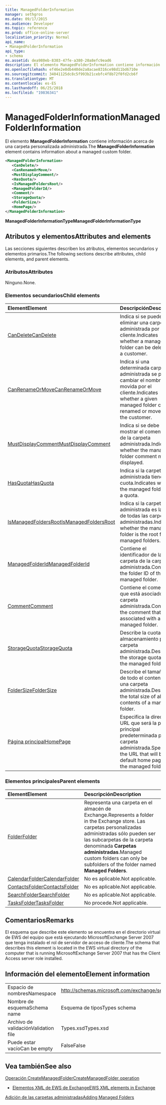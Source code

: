 ```yaml
---
title: ManagedFolderInformation
manager: sethgros
ms.date: 09/17/2015
ms.audience: Developer
ms.topic: reference
ms.prod: office-online-server
localization_priority: Normal
api_name:
- ManagedFolderInformation
api_type:
- schema
ms.assetid: dea980eb-8303-47fe-a380-20a8efc9ead6
description: El elemento ManagedFolderInformation contiene información acerca de una carpeta personalizada administrada.
ms.openlocfilehash: ef46e2e0db440de2a8acae8316ce98d11bd6710e
ms.sourcegitcommit: 34041125dc8c5f993b21cebfc4f8b72f0fd2cb6f
ms.translationtype: MT
ms.contentlocale: es-ES
ms.lasthandoff: 06/25/2018
ms.locfileid: "19836341"
---
```

# <a name="managedfolderinformation"></a><span data-ttu-id="a5d42-103">ManagedFolderInformation</span><span class="sxs-lookup"><span data-stu-id="a5d42-103">ManagedFolderInformation</span></span>

<span data-ttu-id="a5d42-104">El elemento **ManagedFolderInformation** contiene información acerca de una carpeta personalizada administrada.</span><span class="sxs-lookup"><span data-stu-id="a5d42-104">The **ManagedFolderInformation** element contains information about a managed custom folder.</span></span> 
  
```xml
<ManagedFolderInformation>
   <CanDelete/>
   <CanRenameOrMove/>
   <MustDisplayComment/>
   <HasQuota/>
   <IsManagedFoldersRoot/>
   <ManagedFolderId/>
   <Comment/>
   <StorageQuota/>
   <FolderSize/>
   <HomePage/>
</ManagedFolderInformation>
```

 <span data-ttu-id="a5d42-105">**ManagedFolderInformationType**</span><span class="sxs-lookup"><span data-stu-id="a5d42-105">**ManagedFolderInformationType**</span></span>
## <a name="attributes-and-elements"></a><span data-ttu-id="a5d42-106">Atributos y elementos</span><span class="sxs-lookup"><span data-stu-id="a5d42-106">Attributes and elements</span></span>

<span data-ttu-id="a5d42-107">Las secciones siguientes describen los atributos, elementos secundarios y elementos primarios.</span><span class="sxs-lookup"><span data-stu-id="a5d42-107">The following sections describe attributes, child elements, and parent elements.</span></span>
  
### <a name="attributes"></a><span data-ttu-id="a5d42-108">Atributos</span><span class="sxs-lookup"><span data-stu-id="a5d42-108">Attributes</span></span>

<span data-ttu-id="a5d42-109">Ninguno.</span><span class="sxs-lookup"><span data-stu-id="a5d42-109">None.</span></span>
  
### <a name="child-elements"></a><span data-ttu-id="a5d42-110">Elementos secundarios</span><span class="sxs-lookup"><span data-stu-id="a5d42-110">Child elements</span></span>

|<span data-ttu-id="a5d42-111">**Element**</span><span class="sxs-lookup"><span data-stu-id="a5d42-111">**Element**</span></span>|<span data-ttu-id="a5d42-112">**Descripción**</span><span class="sxs-lookup"><span data-stu-id="a5d42-112">**Description**</span></span>|
|:-----|:-----|
|[<span data-ttu-id="a5d42-113">CanDelete</span><span class="sxs-lookup"><span data-stu-id="a5d42-113">CanDelete</span></span>](candelete.md) <br/> |<span data-ttu-id="a5d42-114">Indica si se puede eliminar una carpeta administrada por un cliente.</span><span class="sxs-lookup"><span data-stu-id="a5d42-114">Indicates whether a managed folder can be deleted by a customer.</span></span>  <br/> |
|[<span data-ttu-id="a5d42-115">CanRenameOrMove</span><span class="sxs-lookup"><span data-stu-id="a5d42-115">CanRenameOrMove</span></span>](canrenameormove.md) <br/> |<span data-ttu-id="a5d42-116">Indica si una determinada carpeta administrada se puede cambiar el nombre o movida por el cliente.</span><span class="sxs-lookup"><span data-stu-id="a5d42-116">Indicates whether a given managed folder can be renamed or moved by the customer.</span></span>  <br/> |
|[<span data-ttu-id="a5d42-117">MustDisplayComment</span><span class="sxs-lookup"><span data-stu-id="a5d42-117">MustDisplayComment</span></span>](mustdisplaycomment.md) <br/> |<span data-ttu-id="a5d42-118">Indica si se debe mostrar el comentario de la carpeta administrada.</span><span class="sxs-lookup"><span data-stu-id="a5d42-118">Indicates whether the managed folder comment must be displayed.</span></span>  <br/> |
|[<span data-ttu-id="a5d42-119">HasQuota</span><span class="sxs-lookup"><span data-stu-id="a5d42-119">HasQuota</span></span>](hasquota.md) <br/> |<span data-ttu-id="a5d42-120">Indica si la carpeta administrada tiene una cuota.</span><span class="sxs-lookup"><span data-stu-id="a5d42-120">Indicates whether the managed folder has a quota.</span></span>  <br/> |
|[<span data-ttu-id="a5d42-121">IsManagedFoldersRoot</span><span class="sxs-lookup"><span data-stu-id="a5d42-121">IsManagedFoldersRoot</span></span>](ismanagedfoldersroot.md) <br/> |<span data-ttu-id="a5d42-122">Indica si la carpeta administrada es la raíz de todas las carpetas administradas.</span><span class="sxs-lookup"><span data-stu-id="a5d42-122">Indicates whether the managed folder is the root for all managed folders.</span></span>  <br/> |
|[<span data-ttu-id="a5d42-123">ManagedFolderId</span><span class="sxs-lookup"><span data-stu-id="a5d42-123">ManagedFolderId</span></span>](managedfolderid.md) <br/> |<span data-ttu-id="a5d42-124">Contiene el identificador de la carpeta de la carpeta administrada.</span><span class="sxs-lookup"><span data-stu-id="a5d42-124">Contains the folder ID of the managed folder.</span></span>  <br/> |
|[<span data-ttu-id="a5d42-125">Comment</span><span class="sxs-lookup"><span data-stu-id="a5d42-125">Comment</span></span>](comment.md) <br/> |<span data-ttu-id="a5d42-126">Contiene el comentario que está asociado a una carpeta administrada.</span><span class="sxs-lookup"><span data-stu-id="a5d42-126">Contains the comment that is associated with a managed folder.</span></span>  <br/> |
|[<span data-ttu-id="a5d42-127">StorageQuota</span><span class="sxs-lookup"><span data-stu-id="a5d42-127">StorageQuota</span></span>](storagequota.md) <br/> |<span data-ttu-id="a5d42-128">Describe la cuota de almacenamiento para la carpeta administrada.</span><span class="sxs-lookup"><span data-stu-id="a5d42-128">Describes the storage quota for the managed folder.</span></span>  <br/> |
|[<span data-ttu-id="a5d42-129">FolderSize</span><span class="sxs-lookup"><span data-stu-id="a5d42-129">FolderSize</span></span>](foldersize.md) <br/> |<span data-ttu-id="a5d42-130">Describe el tamaño total de todo el contenido de una carpeta administrada.</span><span class="sxs-lookup"><span data-stu-id="a5d42-130">Describes the total size of all the contents of a managed folder.</span></span>  <br/> |
|[<span data-ttu-id="a5d42-131">Página principal</span><span class="sxs-lookup"><span data-stu-id="a5d42-131">HomePage</span></span>](homepage.md) <br/> |<span data-ttu-id="a5d42-132">Especifica la dirección URL que será la página principal predeterminada para la carpeta administrada.</span><span class="sxs-lookup"><span data-stu-id="a5d42-132">Specifies the URL that will be the default home page for the managed folder.</span></span>  <br/> |
   
### <a name="parent-elements"></a><span data-ttu-id="a5d42-133">Elementos principales</span><span class="sxs-lookup"><span data-stu-id="a5d42-133">Parent elements</span></span>

|<span data-ttu-id="a5d42-134">**Element**</span><span class="sxs-lookup"><span data-stu-id="a5d42-134">**Element**</span></span>|<span data-ttu-id="a5d42-135">**Descripción**</span><span class="sxs-lookup"><span data-stu-id="a5d42-135">**Description**</span></span>|
|:-----|:-----|
|[<span data-ttu-id="a5d42-136">Folder</span><span class="sxs-lookup"><span data-stu-id="a5d42-136">Folder</span></span>](folder.md) <br/> |<span data-ttu-id="a5d42-137">Representa una carpeta en el almacén de Exchange.</span><span class="sxs-lookup"><span data-stu-id="a5d42-137">Represents a folder in the Exchange store.</span></span> <span data-ttu-id="a5d42-138">Las carpetas personalizadas administradas sólo pueden ser las subcarpetas de la carpeta denominada **Carpetas administradas**.</span><span class="sxs-lookup"><span data-stu-id="a5d42-138">Managed custom folders can only be subfolders of the folder named **Managed Folders**.</span></span>  <br/> |
|[<span data-ttu-id="a5d42-139">CalendarFolder</span><span class="sxs-lookup"><span data-stu-id="a5d42-139">CalendarFolder</span></span>](calendarfolder.md) <br/> |<span data-ttu-id="a5d42-140">No es aplicable.</span><span class="sxs-lookup"><span data-stu-id="a5d42-140">Not applicable.</span></span>  <br/> |
|[<span data-ttu-id="a5d42-141">ContactsFolder</span><span class="sxs-lookup"><span data-stu-id="a5d42-141">ContactsFolder</span></span>](contactsfolder.md) <br/> |<span data-ttu-id="a5d42-142">No es aplicable.</span><span class="sxs-lookup"><span data-stu-id="a5d42-142">Not applicable.</span></span>  <br/> |
|[<span data-ttu-id="a5d42-143">SearchFolder</span><span class="sxs-lookup"><span data-stu-id="a5d42-143">SearchFolder</span></span>](searchfolder.md) <br/> |<span data-ttu-id="a5d42-144">No es aplicable.</span><span class="sxs-lookup"><span data-stu-id="a5d42-144">Not applicable.</span></span>  <br/> |
|[<span data-ttu-id="a5d42-145">TasksFolder</span><span class="sxs-lookup"><span data-stu-id="a5d42-145">TasksFolder</span></span>](tasksfolder.md) <br/> |<span data-ttu-id="a5d42-146">No procede.</span><span class="sxs-lookup"><span data-stu-id="a5d42-146">Not applicable.</span></span>  <br/> |
   
## <a name="remarks"></a><span data-ttu-id="a5d42-147">Comentarios</span><span class="sxs-lookup"><span data-stu-id="a5d42-147">Remarks</span></span>

<span data-ttu-id="a5d42-148">El esquema que describe este elemento se encuentra en el directorio virtual de EWS del equipo que está ejecutando MicrosoftExchange Server 2007 que tenga instalado el rol de servidor de acceso de cliente.</span><span class="sxs-lookup"><span data-stu-id="a5d42-148">The schema that describes this element is located in the EWS virtual directory of the computer that is running MicrosoftExchange Server 2007 that has the Client Access server role installed.</span></span>
  
## <a name="element-information"></a><span data-ttu-id="a5d42-149">Información del elemento</span><span class="sxs-lookup"><span data-stu-id="a5d42-149">Element information</span></span>

|||
|:-----|:-----|
|<span data-ttu-id="a5d42-150">Espacio de nombres</span><span class="sxs-lookup"><span data-stu-id="a5d42-150">Namespace</span></span>  <br/> |http://schemas.microsoft.com/exchange/services/2006/types  <br/> |
|<span data-ttu-id="a5d42-151">Nombre de esquema</span><span class="sxs-lookup"><span data-stu-id="a5d42-151">Schema name</span></span>  <br/> |<span data-ttu-id="a5d42-152">Esquema de tipos</span><span class="sxs-lookup"><span data-stu-id="a5d42-152">Types schema</span></span>  <br/> |
|<span data-ttu-id="a5d42-153">Archivo de validación</span><span class="sxs-lookup"><span data-stu-id="a5d42-153">Validation file</span></span>  <br/> |<span data-ttu-id="a5d42-154">Types.xsd</span><span class="sxs-lookup"><span data-stu-id="a5d42-154">Types.xsd</span></span>  <br/> |
|<span data-ttu-id="a5d42-155">Puede estar vacío</span><span class="sxs-lookup"><span data-stu-id="a5d42-155">Can be empty</span></span>  <br/> |<span data-ttu-id="a5d42-156">False</span><span class="sxs-lookup"><span data-stu-id="a5d42-156">False</span></span>  <br/> |
   
## <a name="see-also"></a><span data-ttu-id="a5d42-157">Vea también</span><span class="sxs-lookup"><span data-stu-id="a5d42-157">See also</span></span>



[<span data-ttu-id="a5d42-158">Operación CreateManagedFolder</span><span class="sxs-lookup"><span data-stu-id="a5d42-158">CreateManagedFolder operation</span></span>](createmanagedfolder-operation.md)


- [<span data-ttu-id="a5d42-159">Elementos XML de EWS de Exchange</span><span class="sxs-lookup"><span data-stu-id="a5d42-159">EWS XML elements in Exchange</span></span>](ews-xml-elements-in-exchange.md)


[<span data-ttu-id="a5d42-160">Adición de las carpetas administradas</span><span class="sxs-lookup"><span data-stu-id="a5d42-160">Adding Managed Folders</span></span>](http://msdn.microsoft.com/library/846658c6-7043-40fb-8439-19f97c2a967f%28Office.15%29.aspx)

